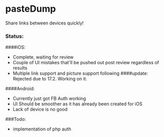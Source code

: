 # pasteDump
Share links between devices quickly!

### Status:
####iOS:
- Complete, waiting for review
- Couple of UI mistakes that'll be pushed out post review regardless of results
- Multiple link support and picture support following
####update:
Rejected due to 17.2. Working on it.

####Android:
- Currently just got FB Auth working
- UI Should be smoother as it has already been created for iOS
- Lack of device is no good

###Todo:
- implementation of php auth

